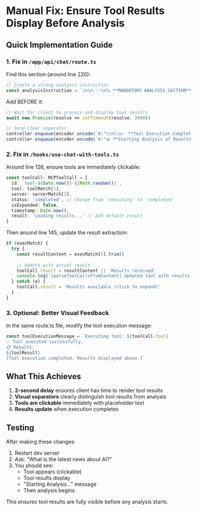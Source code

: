 # Manual Fix: Ensure Tool Results Display Before Analysis

## Quick Implementation Guide

### 1. Fix in `/app/api/chat/route.ts`

Find this section (around line 220):
```typescript
// Create a strong analysis instruction
const analysisInstruction = `\n\n---\n🔍 **MANDATORY ANALYSIS SECTION**\n\nBased on the ${toolCall.tool} results above, you MUST now provide:
```

Add BEFORE it:
```typescript
// Wait for client to process and display tool results
await new Promise(resolve => setTimeout(resolve, 2000))

// Send clear separator
controller.enqueue(encoder.encode(`0:"\\n\\n✅ **Tool Execution Complete**\\n\\n"\n`))
controller.enqueue(encoder.encode(`0:"📊 **Starting Analysis of Results...**\\n\\n"\n`))
```

### 2. Fix in `/hooks/use-chat-with-tools.ts`

Around line 126, ensure tools are immediately clickable:
```typescript
const toolCall: MCPToolCall = {
  id: `tool-${Date.now()}-${Math.random()}`,
  tool: toolMatch[1],
  server: serverMatch[1],
  status: 'completed', // Change from 'executing' to 'completed'
  isExpanded: false,
  timestamp: Date.now(),
  result: 'Loading results...' // Add default result
}
```

Then around line 145, update the result extraction:
```typescript
if (execMatch) {
  try {
    const resultContent = execMatch[1].trim()
    
    // Update with actual result
    toolCall.result = resultContent || 'Results received'
    console.log('[parseToolCallsFromContent] Updated tool with results')
  } catch (e) {
    toolCall.result = 'Results available (click to expand)'
  }
}
```

### 3. Optional: Better Visual Feedback

In the same route.ts file, modify the tool execution message:
```typescript
const toolExecutionMessage = `Executing tool: ${toolCall.tool}
✅ Tool executed successfully.
📋 Results:
${toolResult}
[Tool execution completed. Results displayed above.]`
```

## What This Achieves

1. **2-second delay** ensures client has time to render tool results
2. **Visual separators** clearly distinguish tool results from analysis
3. **Tools are clickable** immediately with placeholder text
4. **Results update** when execution completes

## Testing

After making these changes:
1. Restart dev server
2. Ask: "What is the latest news about AI?"
3. You should see:
   - Tool appears (clickable)
   - Tool results display
   - "Starting Analysis..." message
   - Then analysis begins

This ensures tool results are fully visible before any analysis starts.
